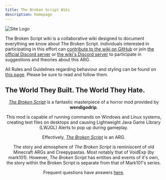 ```yaml
---
title: The Broken Script Wiki
description: Homepage
---
```


![Site Logo](../../../assets/wiki/Site-logo.png)

The Broken Script wiki is a collaborative wiki designed to document everything we know about The Broken Script. Individuals interested in participating in this effort can [contribute to the wiki on GitHub](https://github.com/Writers-of-the-Script/Website/tree/main/src/content/docs/wiki) or join [the official Discord server](https://discord.gg/nullnullnullnull) or [the wiki's Discord server](https://discord.gg/K4nacgXddJ) to participate in suggestions and theories about this ARG.

All Rules and Guidelines regarding behaviour and styling can be found on [this page](/wiki/info/rules-guidelines). Please be sure to read and follow them.

## The World They Built. The World They Hate.

<div style="text-align:center;">

*[The Broken Script](/wiki/tbs)* is a fantastic masterpiece of a horror mod provided by **wendigodrip**.

This mod is capable of running commands on Windows and Linux systems, creating text files on desktops and causing Lightweight Java Game Library (LWJGL) Alerts to pop up during gameplay.

Effectively, *[The Broken Script](/wiki/tbs)* is an ARG.

The story and atmosphere of *The Broken Script* is reminiscent of old Minecraft ARGs and Creepypastas. Most notably that of VoidExp (by mark101). However, *The Broken Script* has entities and events of it's own, the story within the Broken Script is separate from that of Mark101's series.

Frequent questions have answers [here](/wiki/info/faq).

</div>
